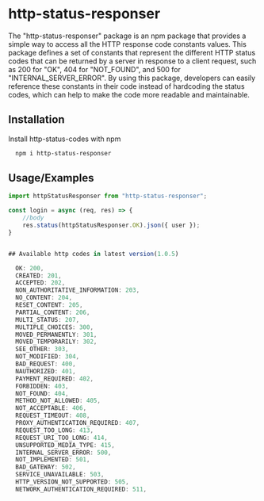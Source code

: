 # http-status-responser

The "http-status-responser" package is an npm package that provides a simple way to access all the HTTP response code constants values. This package defines a set of constants that represent the different HTTP status codes that can be returned by a server in response to a client request, such as 200 for "OK", 404 for "NOT_FOUND", and 500 for "INTERNAL_SERVER_ERROR". By using this package, developers can easily reference these constants in their code instead of hardcoding the status codes, which can help to make the code more readable and maintainable.

## Installation

Install http-status-codes with npm

```bash
  npm i http-status-responser
```

## Usage/Examples

```javascript
import httpStatusResponser from "http-status-responser";

const login = async (req, res) => {
    //body
    res.status(httpStatusResponser.OK).json({ user });
}


## Available http codes in latest version(1.0.5)

  OK: 200,
  CREATED: 201,
  ACCEPTED: 202,
  NON_AUTHORITATIVE_INFORMATION: 203,
  NO_CONTENT: 204,
  RESET_CONTENT: 205,
  PARTIAL_CONTENT: 206,
  MULTI_STATUS: 207,
  MULTIPLE_CHOICES: 300,
  MOVED_PERMANENTLY: 301,
  MOVED_TEMPORARILY: 302,
  SEE_OTHER: 303,
  NOT_MODIFIED: 304,
  BAD_REQUEST: 400,
  NAUTHORIZED: 401,
  PAYMENT_REQUIRED: 402,
  FORBIDDEN: 403,
  NOT_FOUND: 404,
  METHOD_NOT_ALLOWED: 405,
  NOT_ACCEPTABLE: 406,
  REQUEST_TIMEOUT: 408,
  PROXY_AUTHENTICATION_REQUIRED: 407,
  REQUEST_TOO_LONG: 413,
  REQUEST_URI_TOO_LONG: 414,
  UNSUPPORTED_MEDIA_TYPE: 415,
  INTERNAL_SERVER_ERROR: 500,
  NOT_IMPLEMENTED: 501,
  BAD_GATEWAY: 502,
  SERVICE_UNAVAILABLE: 503,
  HTTP_VERSION_NOT_SUPPORTED: 505,
  NETWORK_AUTHENTICATION_REQUIRED: 511,

```
